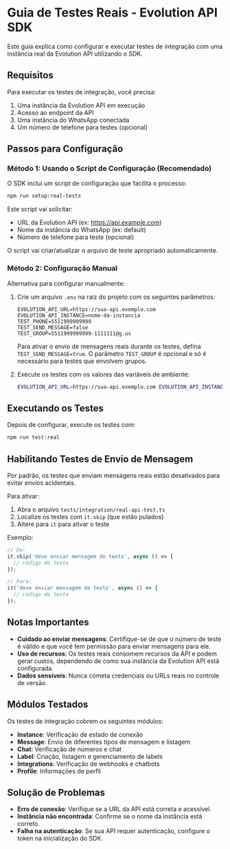 # Guia de Testes Reais - Evolution API SDK

Este guia explica como configurar e executar testes de integração com uma instância real da Evolution API utilizando o SDK.

## Requisitos

Para executar os testes de integração, você precisa:

1. Uma instância da Evolution API em execução
2. Acesso ao endpoint da API
3. Uma instância do WhatsApp conectada
4. Um número de telefone para testes (opcional)

## Passos para Configuração

### Método 1: Usando o Script de Configuração (Recomendado)

O SDK inclui um script de configuração que facilita o processo:

```bash
npm run setup:real-tests
```

Este script vai solicitar:
- URL da Evolution API (ex: https://api.example.com)
- Nome da instância do WhatsApp (ex: default)
- Número de telefone para teste (opcional)

O script vai criar/atualizar o arquivo de teste apropriado automaticamente.

### Método 2: Configuração Manual

Alternativa para configurar manualmente:

1. Crie um arquivo `.env` na raiz do projeto com os seguintes parâmetros:
   ```
   EVOLUTION_API_URL=https://sua-api.exemplo.com
   EVOLUTION_API_INSTANCE=nome-da-instancia
   TEST_PHONE=5511999999999
   TEST_SEND_MESSAGE=false
   TEST_GROUP=5511999999999-1111111@g.us
   ```

   Para ativar o envio de mensagens reais durante os testes, defina `TEST_SEND_MESSAGE=true`.
   O parâmetro `TEST_GROUP` é opcional e só é necessário para testes que envolvem grupos.

2. Execute os testes com os valores das variáveis de ambiente:
   ```bash
   EVOLUTION_API_URL=https://sua-api.exemplo.com EVOLUTION_API_INSTANCE=nome-da-instancia TEST_PHONE=5511999999999 npm run test:real
   ```

## Executando os Testes

Depois de configurar, execute os testes com:

```bash
npm run test:real
```

## Habilitando Testes de Envio de Mensagem

Por padrão, os testes que enviam mensagens reais estão desativados para evitar envios acidentais.

Para ativar:

1. Abra o arquivo `tests/integration/real-api-test.ts`
2. Localize os testes com `it.skip` (que estão pulados)
3. Altere para `it` para ativar o teste

Exemplo:
```typescript
// De:
it.skip('deve enviar mensagem de texto', async () => {
  // código do teste
});

// Para:
it('deve enviar mensagem de texto', async () => {
  // código do teste
});
```

## Notas Importantes

- **Cuidado ao enviar mensagens**: Certifique-se de que o número de teste é válido e que você tem permissão para enviar mensagens para ele.
- **Uso de recursos**: Os testes reais consomem recursos da API e podem gerar custos, dependendo de como sua instância da Evolution API está configurada.
- **Dados sensíveis**: Nunca cometa credenciais ou URLs reais no controle de versão.

## Módulos Testados

Os testes de integração cobrem os seguintes módulos:

- **Instance**: Verificação de estado de conexão
- **Message**: Envio de diferentes tipos de mensagem e listagem
- **Chat**: Verificação de números e chat
- **Label**: Criação, listagem e gerenciamento de labels
- **Integrations**: Verificação de webhooks e chatbots
- **Profile**: Informações de perfil

## Solução de Problemas

- **Erro de conexão**: Verifique se a URL da API está correta e acessível.
- **Instância não encontrada**: Confirme se o nome da instância está correto.
- **Falha na autenticação**: Se sua API requer autenticação, configure o token na inicialização do SDK.
